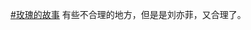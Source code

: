 <p><a href="https://e5n.cc/tags/%E7%8E%AB%E7%91%B0%E7%9A%84%E6%95%85%E4%BA%8B" class="mention hashtag" rel="tag">#<span>玫瑰的故事</span></a> 有些不合理的地方，但是是刘亦菲，又合理了。</p>